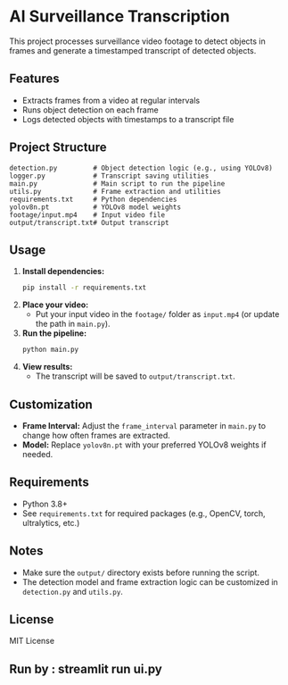 # AI Surveillance Transcription

This project processes surveillance video footage to detect objects in frames and generate a timestamped transcript of detected objects.

## Features

- Extracts frames from a video at regular intervals
- Runs object detection on each frame
- Logs detected objects with timestamps to a transcript file

## Project Structure

```
detection.py         # Object detection logic (e.g., using YOLOv8)
logger.py            # Transcript saving utilities
main.py              # Main script to run the pipeline
utils.py             # Frame extraction and utilities
requirements.txt     # Python dependencies
yolov8n.pt           # YOLOv8 model weights
footage/input.mp4    # Input video file
output/transcript.txt# Output transcript
```

## Usage

1. **Install dependencies:**
   ```sh
   pip install -r requirements.txt
   ```
2. **Place your video:**
   - Put your input video in the `footage/` folder as `input.mp4` (or update the path in `main.py`).
3. **Run the pipeline:**
   ```sh
   python main.py
   ```
4. **View results:**
   - The transcript will be saved to `output/transcript.txt`.

## Customization

- **Frame Interval:** Adjust the `frame_interval` parameter in `main.py` to change how often frames are extracted.
- **Model:** Replace `yolov8n.pt` with your preferred YOLOv8 weights if needed.

## Requirements

- Python 3.8+
- See `requirements.txt` for required packages (e.g., OpenCV, torch, ultralytics, etc.)

## Notes

- Make sure the `output/` directory exists before running the script.
- The detection model and frame extraction logic can be customized in `detection.py` and `utils.py`.

## License

MIT License

## Run by : streamlit run ui.py
